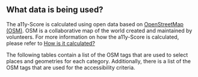 ## What data is being used?

The a11y-Score is calculated using open data based on [OpenStreetMap (OSM)](https://www.openstreetmap.org/). OSM is a collaborative map of the world created and maintained by volunteers. For more information on how the a11y-Score is calculated, please refer to [How is it calculated?](/faqs/how-is-it-calculated)

The following tables contain a list of the OSM tags that are used to select places and geometries for each category. Additionally, there is a list of the OSM tags that are used for the accessibility criteria.
